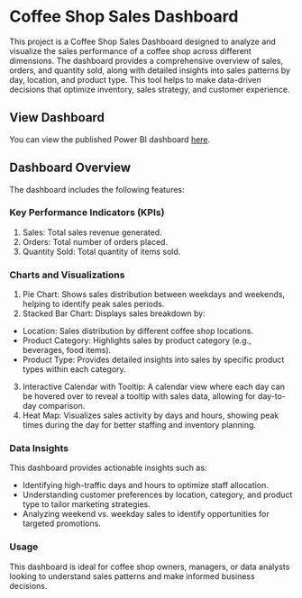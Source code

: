 # Coffee Shop Sales Dashboard
This project is a Coffee Shop Sales Dashboard designed to analyze and visualize the sales performance of a coffee shop across different dimensions. The dashboard provides a comprehensive overview of sales, orders, and quantity sold, along with detailed insights into sales patterns by day, location, and product type. This tool helps to make data-driven decisions that optimize inventory, sales strategy, and customer experience.

## View Dashboard
You can view the published Power BI dashboard [here](https://app.powerbi.com/view?r=eyJrIjoiMjIxNWRlZWMtYWMzYi00YzI5LWI2ZTgtMTVkY2U0MDFiMmZmIiwidCI6ImM2ZTU0OWIzLTVmNDUtNDAzMi1hYWU5LWQ0MjQ0ZGM1YjJjNCJ9).

## Dashboard Overview
The dashboard includes the following features:

### Key Performance Indicators (KPIs)
1. Sales: Total sales revenue generated.
2. Orders: Total number of orders placed.
3. Quantity Sold: Total quantity of items sold.
### Charts and Visualizations
1. Pie Chart: Shows sales distribution between weekdays and weekends, helping to identify peak sales periods.
2. Stacked Bar Chart: Displays sales breakdown by:
- Location: Sales distribution by different coffee shop locations.
- Product Category: Highlights sales by product category (e.g., beverages, food items).
- Product Type: Provides detailed insights into sales by specific product types within each category.
3. Interactive Calendar with Tooltip: A calendar view where each day can be hovered over to reveal a tooltip with sales data, allowing for day-to-day comparison.
4. Heat Map: Visualizes sales activity by days and hours, showing peak times during the day for better staffing and inventory planning.

### Data Insights
This dashboard provides actionable insights such as:
- Identifying high-traffic days and hours to optimize staff allocation.
- Understanding customer preferences by location, category, and product type to tailor marketing strategies.
- Analyzing weekend vs. weekday sales to identify opportunities for targeted promotions.

### Usage
This dashboard is ideal for coffee shop owners, managers, or data analysts looking to understand sales patterns and make informed business decisions.
